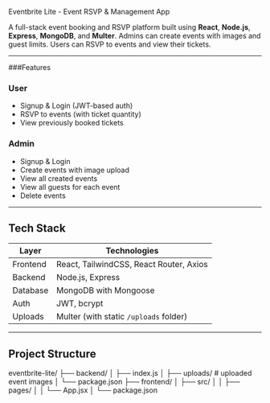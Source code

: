 
Eventbrite Lite - Event RSVP & Management App

A full-stack event booking and RSVP platform built using **React**, **Node.js**, **Express**, **MongoDB**, and **Multer**. Admins can create events with images and guest limits. Users can RSVP to events and view their tickets.

---

###Features

### User
- Signup & Login (JWT-based auth)
- RSVP to events (with ticket quantity)
- View previously booked tickets

### Admin
- Signup & Login
- Create events with image upload
- View all created events
- View all guests for each event
- Delete events

---

## Tech Stack

| Layer        | Technologies                            |
|--------------|-----------------------------------------|
| Frontend | React, TailwindCSS, React Router, Axios |
| Backend   | Node.js, Express                        |
| Database | MongoDB with Mongoose                   |
| Auth      | JWT, bcrypt                             |
| Uploads   | Multer (with static `/uploads` folder)  |

---

## Project Structure

eventbrite-lite/
├── backend/
│ ├── index.js
│ ├── uploads/ # uploaded event images
│ └── package.json
├── frontend/
│ ├── src/
│ │ ├── pages/
│ │ └── App.jsx
│ └── package.json

